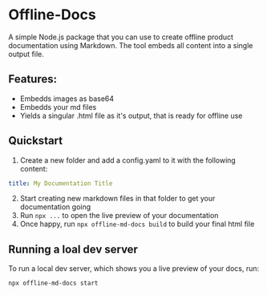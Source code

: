 # Offline-Docs
A simple Node.js package that you can use to create offline product documentation using Markdown. The tool embeds all content into a single output file.


## Features:
- Embedds images as base64
- Embedds your md files
- Yields a singular .html file as it's output, that is ready for offline use

## Quickstart
1. Create a new folder and add a config.yaml to it with the following content:
```yaml
title: My Documentation Title
```
2. Start creating new markdown files in that folder to get your documentation going
3. Run `npx ...` to open the live preview of your documentation
4. Once happy, run `npx offline-md-docs build` to build your final html file

## Running a loal dev server
To run a local dev server, which shows you a live preview of your docs, run:
```
npx offline-md-docs start
```

